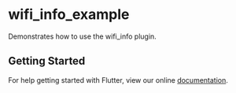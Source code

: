 # wifi_info_example

Demonstrates how to use the wifi_info plugin.

## Getting Started

For help getting started with Flutter, view our online
[documentation](https://flutter.io/).
